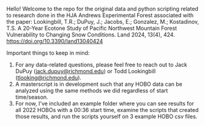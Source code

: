 Hello! Welcome to the repo for the original data and python scripting related to research done in the HJA Andrews Experimental Forest associated with the paper: 
Lookingbill, T.R.; DuPuy, J.; Jacobs, E.; Gonzalez, M.; Kostadinov, T.S. A 20-Year Ecotone Study of Pacific Northwest Mountain Forest Vulnerability to Changing Snow Conditions. 
Land 2024, 13(4), 424. https://doi.org/10.3390/land13040424


Important things to keep in mind:
1) For any data-related questions, please feel free to reach out to Jack DuPuy (jack.dupuy@richmond.edu) or Todd Lookingbill (tlooking@richmond.edu).
2) A masterscript is in development such that any HOBO data can be analyzed using the same methods we did regardless of start time/season.
3) For now, I've included an example folder where you can see results for all 2022 HOBOs with a 00:36 start time, examine the scripts that created those results, and run the scripts yourself on 3 example HOBO csv files.
